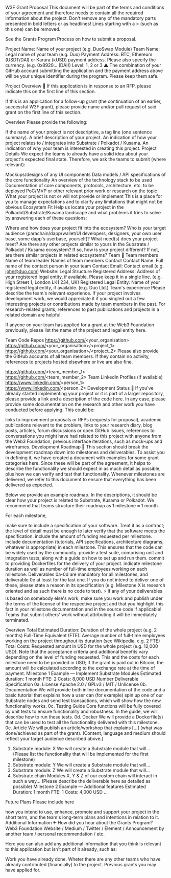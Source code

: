 W3F Grant Proposal
This document will be part of the terms and conditions of your agreement and therefore needs to contain all the required information about the project. Don't remove any of the mandatory parts presented in bold letters or as headlines! Lines starting with a > (such as this one) can be removed.

See the Grants Program Process on how to submit a proposal.

Project Name: Name of your project (e.g. DuoSwap Module)
Team Name: Legal name of your team (e.g. Duo)
Payment Address: BTC, Ethereum (USDT/DAI) or Karura (kUSD) payment address. Please also specify the currency. (e.g. 0x8920... (DAI))
Level: 1, 2 or 3
⚠️ The combination of your GitHub account submitting the application and the payment address above will be your unique identifier during the program. Please keep them safe.

Project Overview 📄
If this application is in response to an RFP, please indicate this on the first line of this section.

If this is an application for a follow-up grant (the continuation of an earlier, successful W3F grant), please provide name and/or pull request of said grant on the first line of this section.

Overview
Please provide the following:

If the name of your project is not descriptive, a tag line (one sentence summary).
A brief description of your project.
An indication of how your project relates to / integrates into Substrate / Polkadot / Kusama.
An indication of why your team is interested in creating this project.
Project Details
We expect the teams to already have a solid idea about your project's expected final state. Therefore, we ask the teams to submit (where relevant):

Mockups/designs of any UI components
Data models / API specifications of the core functionality
An overview of the technology stack to be used
Documentation of core components, protocols, architecture, etc. to be deployed
PoC/MVP or other relevant prior work or research on the topic
What your project is not or will not provide or implement
This is a place for you to manage expectations and to clarify any limitations that might not be obvious
Ecosystem Fit
Help us locate your project in the Polkadot/Substrate/Kusama landscape and what problems it tries to solve by answering each of these questions:

Where and how does your project fit into the ecosystem?
Who is your target audience (parachain/dapp/wallet/UI developers, designers, your own user base, some dapp's userbase, yourself)?
What need(s) does your project meet?
Are there any other projects similar to yours in the Substrate / Polkadot / Kusama ecosystem?
If so, how is your project different?
If not, are there similar projects in related ecosystems?
Team 👥
Team members
Name of team leader
Names of team members
Contact
Contact Name: Full name of the contact person in your team
Contact Email: Contact email (e.g. john@duo.com)
Website:
Legal Structure
Registered Address: Address of your registered legal entity, if available. Please keep it in a single line. (e.g. High Street 1, London LK1 234, UK)
Registered Legal Entity: Name of your registered legal entity, if available. (e.g. Duo Ltd.)
Team's experience
Please describe the team's relevant experience. If your project involves development work, we would appreciate it if you singled out a few interesting projects or contributions made by team members in the past. For research-related grants, references to past publications and projects in a related domain are helpful.

If anyone on your team has applied for a grant at the Web3 Foundation previously, please list the name of the project and legal entity here.

Team Code Repos
https://github.com/<your_organisation>
https://github.com/<your_organisation>/<project_1>
https://github.com/<your_organisation>/<project_2>
Please also provide the GitHub accounts of all team members. If they contain no activity, references to projects hosted elsewhere or live are also fine.

https://github.com/<team_member_1>
https://github.com/<team_member_2>
Team LinkedIn Profiles (if available)
https://www.linkedin.com/<person_1>
https://www.linkedin.com/<person_2>
Development Status 📖
If you've already started implementing your project or it is part of a larger repository, please provide a link and a description of the code here. In any case, please provide some documentation on the research and other work you have conducted before applying. This could be:

links to improvement proposals or RFPs (requests for proposal),
academic publications relevant to the problem,
links to your research diary, blog posts, articles, forum discussions or open GitHub issues,
references to conversations you might have had related to this project with anyone from the Web3 Foundation,
previous interface iterations, such as mock-ups and wireframes.
Development Roadmap 🔩
This section should break the development roadmap down into milestones and deliverables. To assist you in defining it, we have created a document with examples for some grant categories here. Since these will be part of the agreement, it helps to describe the functionality we should expect in as much detail as possible, plus how we can verify and test that functionality. Whenever milestones are delivered, we refer to this document to ensure that everything has been delivered as expected.

Below we provide an example roadmap. In the descriptions, it should be clear how your project is related to Substrate, Kusama or Polkadot. We recommend that teams structure their roadmap as 1 milestone ≈ 1 month.

For each milestone,

make sure to include a specification of your software. Treat it as a contract; the level of detail must be enough to later verify that the software meets the specification.
include the amount of funding requested per milestone.
include documentation (tutorials, API specifications, architecture diagrams, whatever is appropriate) in each milestone. This ensures that the code can be widely used by the community.
provide a test suite, comprising unit and integration tests, along with a guide on how to set up and run them.
commit to providing Dockerfiles for the delivery of your project.
indicate milestone duration as well as number of full-time employees working on each milestone.
Deliverables 0a-0d are mandatory for all milestones, and deliverable 0e at least for the last one. If you do not intend to deliver one of these, please state a reason in its specification (e.g. Milestone X is research oriented and as such there is no code to test).
⚡ If any of your deliverables is based on somebody else's work, make sure you work and publish under the terms of the license of the respective project and that you highlight this fact in your milestone documentation and in the source code if applicable! Teams that submit others' work without attributing it will be immediately terminated.

Overview
Total Estimated Duration: Duration of the whole project (e.g. 2 months)
Full-Time Equivalent (FTE): Average number of full-time employees working on the project throughout its duration (see Wikipedia, e.g. 2 FTE)
Total Costs: Requested amount in USD for the whole project (e.g. 12,000 USD). Note that the acceptance criteria and additional benefits vary depending on the level of funding requested. This and the costs for each milestone need to be provided in USD; if the grant is paid out in Bitcoin, the amount will be calculated according to the exchange rate at the time of payment.
Milestone 1 Example — Implement Substrate Modules
Estimated duration: 1 month
FTE: 2
Costs: 8,000 USD
Number	Deliverable	Specification
0a.	License	Apache 2.0 / GPLv3 / MIT / Unlicense
0b.	Documentation	We will provide both inline documentation of the code and a basic tutorial that explains how a user can (for example) spin up one of our Substrate nodes and send test transactions, which will show how the new functionality works.
0c.	Testing Guide	Core functions will be fully covered by unit tests to ensure functionality and robustness. In the guide, we will describe how to run these tests.
0d.	Docker	We will provide a Dockerfile(s) that can be used to test all the functionality delivered with this milestone.
0e.	Article	We will publish an article/workshop that explains [...] (what was done/achieved as part of the grant). (Content, language and medium should reflect your target audience described above.)
1.	Substrate module: X	We will create a Substrate module that will... (Please list the functionality that will be implemented for the first milestone)
2.	Substrate module: Y	We will create a Substrate module that will...
3.	Substrate module: Z	We will create a Substrate module that will...
4.	Substrate chain	Modules X, Y & Z of our custom chain will interact in such a way... (Please describe the deliverable here as detailed as possible)
Milestone 2 Example — Additional features
Estimated Duration: 1 month
FTE: 1
Costs: 4,000 USD
...

Future Plans
Please include here

how you intend to use, enhance, promote and support your project in the short term, and
the team's long-term plans and intentions in relation to it.
Additional Information ➕
How did you hear about the Grants Program? Web3 Foundation Website / Medium / Twitter / Element / Announcement by another team / personal recommendation / etc.

Here you can also add any additional information that you think is relevant to this application but isn't part of it already, such as:

Work you have already done.
Wheter there are any other teams who have already contributed (financially) to the project.
Previous grants you may have applied for.
